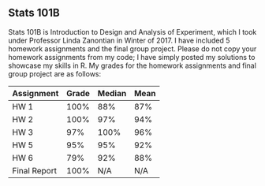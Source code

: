 ## Stats 101B
Stats 101B is Introduction to Design and Analysis of Experiment, which I took under Professor Linda Zanontian in Winter of 2017. I have included 5 homework assignments and the final group project. Please do not copy your homework assignments from my code; I have simply posted my solutions to showcase my skills in R. My grades for the homework assignments and final group project are as follows:

|   Assignment  | Grade  | Median |  Mean  |
----------------|--------|--------|--------|
| HW 1          | 100%   | 88%    | 87%    |
| HW 2          | 100%   | 97%    | 94%    |
| HW 3          | 97%    | 100%   | 96%   |
| HW 5          | 95%    | 95%    | 92%   |
| HW 6          | 79%    | 92%    | 88%    |
| Final Report  | 100%   | N/A  |   N/A  |


